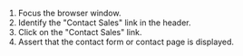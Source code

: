 1. Focus the browser window.
2. Identify the "Contact Sales" link in the header.
3. Click on the "Contact Sales" link.
4. Assert that the contact form or contact page is displayed.